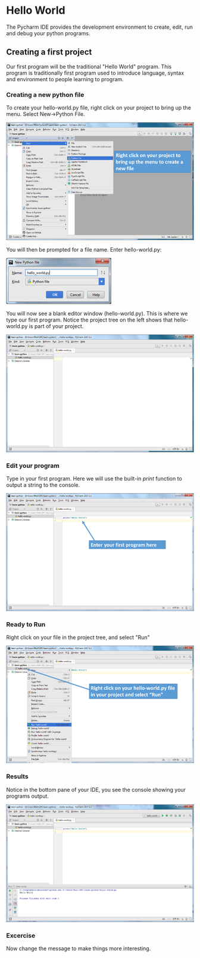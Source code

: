 # Hello World

The Pycharm IDE provides the development environment to create, edit, run and debug your
python programs.

## Creating a first project

Our first program will be the traditional "Hello World" program. This program is traditionally
first program used to introduce language, syntax and environment to people learning to program.

### Creating a new python file

To create your hello-world.py file, right click on your project to bring up the menu. 
Select New->Python File.

![](.HelloWorld_images/new_file_menu.png)

You will then be prompted for a file name. Enter hello-world.py:

![](.HelloWorld_images/new_file.png)

You will now see a blank editor window (hello-world.py). This is where we type our first 
program. Notice the project tree on the left shows that hello-world.py is part of your project.

![](.HelloWorld_images/empty_file.png)

### Edit your program

Type in your first program. Here we will use the built-in *print* function to output a string to the console.

![](.HelloWorld_images/first_program.png)

### Ready to Run

Right click on your file in the project tree, and select "Run"

![](.HelloWorld_images/run_first_program.png)

### Results

Notice in the bottom pane of your IDE, you see the console showing your programs output.

![](.HelloWorld_images/results.png)

### Excercise

Now change the message to make things more interesting.
